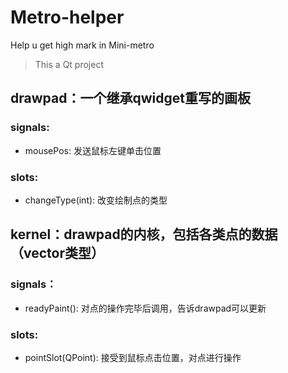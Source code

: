 # Metro-helper
Help u get high mark in Mini-metro

> This a Qt project  
  
## drawpad：一个继承qwidget重写的画板
### signals:
- mousePos: 发送鼠标左键单击位置
### slots:
- changeType(int): 改变绘制点的类型
  
  
## kernel：drawpad的内核，包括各类点的数据（vector类型）
### signals：
- readyPaint(): 对点的操作完毕后调用，告诉drawpad可以更新  
### slots:
- pointSlot(QPoint): 接受到鼠标点击位置，对点进行操作
